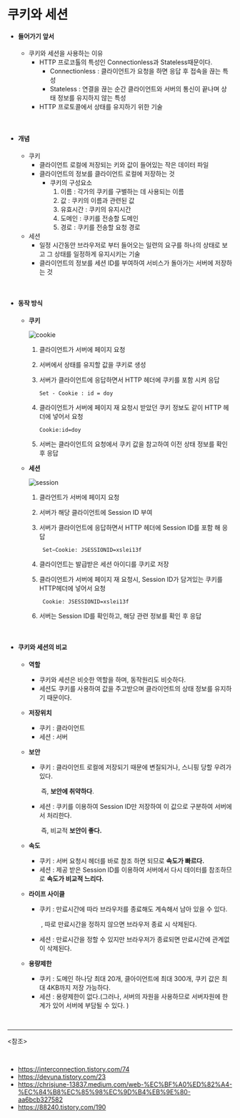 # 쿠키와 세션

- #### 들어가기 앞서

  - 쿠키와 세션을 사용하는 이유
    - HTTP 프로코톨의 특성인 Connectionless과 Stateless때문이다.
      - Connectionless : 클라이언트가 요청을 하면 응답 후 접속을 끊는 특성
      - Stateless : 연결을 끊는 순간 클라이언트와 서버의 통신이 끝나며 상태 정보를 유지하지 않는 특성
    - HTTP 프로토콜에서 상태를 유지하기 위한 기술


<br>

- ####  개념

  - 쿠키
    - 클라이언트 로컬에 저장되는 키와 값이 들어있는 작은 데이터 파일
    - 클라이언트의 정보를 클라이언트 로컬에 저장하는 것
      - 쿠키의 구성요소
        1. 이름 : 각가의 쿠키를 구별하는 데 사용되는 이름
        2. 값 : 쿠키의 이름과 관련된 값
        3. 유효시간 : 쿠키의 유지시간
        4. 도메인 : 쿠키를 전송할 도메인
        5. 경로 : 쿠키를 전송할 요청 경로
  - 세션
    - 일정 시간동안 브라우저로 부터 들어오는 일련의 요구를 하나의 상태로 보고 그 상태를 일정하게 유지시키는 기술
    - 클라이언트의 정보를 세션 ID를 부여하여 서비스가 돌아가는 서버에 저장하는 것


<br>

- #### 동작 방식

  - **쿠키**

    ![cookie](https://user-images.githubusercontent.com/58902042/103725626-5deb3700-501a-11eb-99d1-8ef38b9bad99.PNG)

    1. 클라이언트가 서버에 페이지 요청

    2. 서버에서 상태를 유지할 값을 쿠키로 생성

    3. 서버가 클라이언트에 응답하면서 HTTP 헤더에 쿠키를 포함 시켜 응답
       ~~~
       Set - Cookie : id = doy
       ~~~
       
    4. 클라이언트가 서버에 페이지 재 요청시 받았던 쿠키 정보도 같이 HTTP 헤더에 넣어서 요청

       ~~~
       Cookie:id=doy
       ~~~

    5. 서버는 클라이언트의 요청에서 쿠키 값을 참고하여 이전 상태 정보를 확인 후 응답

  - **세션**

    ![session](https://user-images.githubusercontent.com/58902042/103725632-62175480-501a-11eb-9514-2f1f1b32087d.PNG)

    1. 클라언트가 서버에 페이지 요청

    2. 서버가 해당 클라이언트에 Session ID 부여

    3. 서버가 클라이언트에 응답하면서 HTTP 헤더에 Session ID를 포함 해 응답

       ~~~
        Set−Cookie: JSESSIONID=xslei13f
       ~~~

    4. 클라이언트는 발급받은 세션 아이디를 쿠키로 저장

    5. 클라이언트가 서버에 페이지 재 요청시, Session ID가 담겨있는 쿠키를 HTTP헤더에 넣어서 요청

       ~~~
        Cookie: JSESSIONID=xslei13f
       ~~~

    6. 서버는 Session ID를 확인하고, 해당 관련 정보를 확인 후 응답


<br>

- #### 쿠키와 세션의 비교

  - **역할**

    - 쿠키와 세션은 비슷한 역할을 하며, 동작원리도 비슷하다.
    - 세션도 쿠키를 사용하여 값을 주고받으며 클라이언트의 상태 정보를 유지하기 때문이다.

  - **저장위치** 

    - 쿠키 : 클라이언트
    - 세션 : 서버

  - **보안**

    - 쿠키 : 클라이언트 로컬에 저장되기 때문에 변질되거나, 스니핑 당할 우려가 있다.   

      ​		   즉, **보안에 취약하다**.

    - 세션 : 쿠키를 이용하여 Session ID만 저장하여 이 값으로 구분하여 서버에서 처리한다.

      ​		   즉, 비교적 **보안이 좋다.**

  - **속도**

    - 쿠키 : 서버 요청시 헤더를 바로 참조 하면 되므로 **속도가 빠르다.**
    - 세션 : 제공 받은 Session ID를 이용하여 서버에서 다시 데이터를 참조하므로 **속도가 비교적 느리다.**

  - **라이프 사이클**

    - 쿠키 : 만료시간에 따라 브라우저를 종료해도 계속해서 남아 있을 수 있다.

      ​		   , 따로 만료시간을 정하지 않으면 브라우저 종료 시 삭제된다.

    - 세션 : 만료시간을 정할 수 있지만 브라우저가 종료되면 만료시간에 관계없이 삭제된다.

  - **용량제한**

    - 쿠키 :  도메인 하나당 최대 20개, 클아이언트에 최대 300개, 쿠키 값은 최대 4KB까지 저장 가능하다.
    - 세션 :  용량제한이 없다.(그러나, 서버의 자원을 사용하므로 서버자원에 한계가 있어 서버에 부담될 수 있다. )

  

<br>

----------------------------------------

<참조>

<br>

- <https://interconnection.tistory.com/74>
- <https://devuna.tistory.com/23>
- <https://chrisjune-13837.medium.com/web-%EC%BF%A0%ED%82%A4-%EC%84%B8%EC%85%98%EC%9D%B4%EB%9E%80-aa6bcb327582>
- <https://88240.tistory.com/190>
